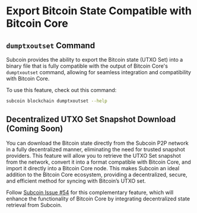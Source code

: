 # Export Bitcoin State Compatible with Bitcoin Core

## `dumptxoutset` Command

Subcoin provides the ability to export the Bitcoin state (UTXO Set) into a binary file that is fully compatible with the output of Bitcoin Core's `dumptxoutset` command, allowing for seamless integration and compatibility with Bitcoin Core.

To use this feature, check out this command:

```bash
subcoin blockchain dumptxoutset --help
```

## Decentralized UTXO Set Snapshot Download (Coming Soon)

You can download the Bitcoin state directly from the Subcoin P2P network in a fully decentralized manner, eliminating the need for trusted snapshot providers. This feature will allow you to retrieve the UTXO Set snapshot from the network, convert it into a format compatible with Bitcoin Core, and import it directly into a Bitcoin Core node. This makes Subcoin an ideal addition to the Bitcoin Core ecosystem, providing a decentralized, secure, and efficient method for syncing with Bitcoin’s UTXO set.

Follow [Subcoin Issue #54](https://github.com/subcoin-project/subcoin/issues/54) for this complementary feature, which will enhance the functionality of Bitcoin Core by integrating decentralized state retrieval from Subcoin.
